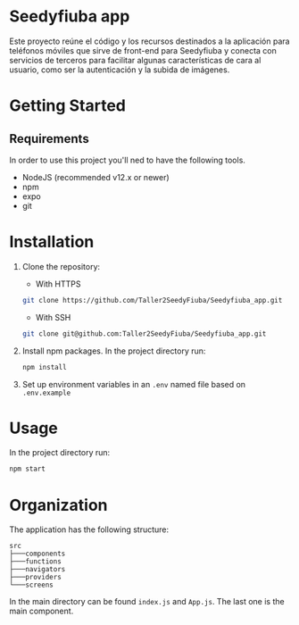 # Seedyfiuba app

Este proyecto reúne el código y los recursos destinados a la aplicación para teléfonos móviles que sirve de front-end para Seedyfiuba y conecta con servicios de terceros para facilitar algunas características de cara al usuario, como ser la autenticación y la subida de imágenes.

# Getting Started

## Requirements

In order to use this project you'll ned to have the following tools.

- NodeJS (recommended v12.x or newer)
- npm
- expo
- git

# Installation

1. Clone the repository:

    - With HTTPS

    ```sh
    git clone https://github.com/Taller2SeedyFiuba/Seedyfiuba_app.git
    ```

    - With SSH

    ```sh
    git clone git@github.com:Taller2SeedyFiuba/Seedyfiuba_app.git
    ```

2. Install npm packages. In the project directory run:

    ```sh
    npm install
    ```

3. Set up environment variables in an `.env` named file based on `.env.example`

# Usage

In the project directory run:

```sh
npm start
```

# Organization

The application has the following structure:

```
src
├───components
├───functions
├───navigators
├───providers
└───screens
```

In the main directory can be found `index.js` and `App.js`. The last one is the main component.